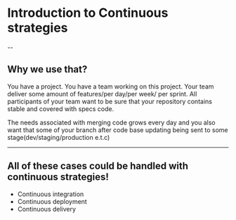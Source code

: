 # Introduction to Continuous strategies
--
## Why we use that?

You have a project. You have a team working on this project. Your team deliver some amount of features/per day/per week/ per sprint. All participants of your team want to be sure that your repository contains stable and covered with specs code.

The needs associated with merging code grows every day and you also want that some of your branch after code base updating being sent to some stage(dev/staging/production e.t.c)

---

## All of these cases could be handled with continuous strategies!

- Continuous integration
- Continuous deployment
- Continuous delivery

